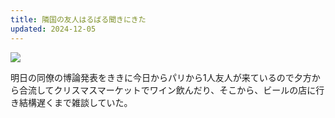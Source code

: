 ```yaml
---
title: 隣国の友人はるばる聞きにきた
updated: 2024-12-05
---
```

![](https://i.imgur.com/Tf2LL3w.jpeg)

明日の同僚の博論発表をききに今日からパリから1人友人が来ているので夕方から合流してクリスマスマーケットでワイン飲んだり、そこから、ビールの店に行き結構遅くまで雑談していた。